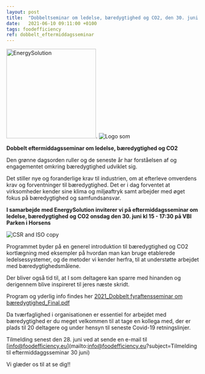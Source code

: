 ```yaml
---
layout: post
title:  "Dobbeltseminar om ledelse, bæredygtighed og CO2, den 30. juni 2021"
date:   2021-06-10 09:11:00 +0100
tags: foodefficiency
ref: dobbelt_eftermiddagsseminar
---
```


<img width="234" alt="EnergySolution" src="https://user-images.githubusercontent.com/75361000/121689008-69a8c100-cac4-11eb-8b13-e30c8815a27a.png">. ![Logo som](https://user-images.githubusercontent.com/75361000/121689065-775e4680-cac4-11eb-8d48-1e6145d08efd.jpg)


**Dobbelt eftermiddagsseminar om ledelse, bæredygtighed og CO2**


Den grønne dagsorden ruller og de seneste år har forståelsen af og engagementet omkring bæredygtighed udviklet sig. 

Det stiller nye og foranderlige krav til industrien, om at efterleve omverdens krav og forventninger til bæredygtighed. Det er i dag forventet at virksomheder kender sine klima og miljøaftryk samt arbejder med øget fokus på bæredygtighed og samfundsansvar. 

**I samarbejde med EnergySolution inviterer vi på eftermiddagsseminar om ledelse, bæredygtighed og CO2 onsdag den 30. juni kl 15 - 17:30 på VBI Parken i Horsens**

![CSR and ISO  copy](https://user-images.githubusercontent.com/75361000/121691744-a1653800-cac7-11eb-973f-cf71a7194649.JPG#w255)


Programmet byder på en generel introduktion til bæredygtighed og CO2 kortlægning med eksempler på hvordan man kan bruge etablerede ledelsessystemer, og de metoder vi kender herfra, til at understøtte arbejdet med bæredygtighedsmålene. 

Der bliver også tid til, at I som deltagere kan sparre med hinanden og derigennem blive inspireret til jeres næste skridt. 

Program og yderlig info findes her [2021_Dobbelt fyraftensseminar om bæredygtighed_Final.pdf](https://github.com/FoodEfficiency/FoodEfficiency.github.io/files/6638477/2021_Dobbelt.fyraftensseminar.om.baeredygtighed_Final.pdf)


Da tværfaglighed i organisationen er essentiel for arbejdet med bæredygtighed er du meget velkommen til at tage en kollega med, der er plads til 20 deltagere og under hensyn til seneste Covid-19 retningslinjer.

Tilmelding senest den 28. juni ved at sende en e-mail til [info@foodefficiency.eu](mailto:info@foodefficiency.eu?subject=Tilmelding til eftermiddaggsseminar 30 juni)

Vi glæder os til at se dig!!


